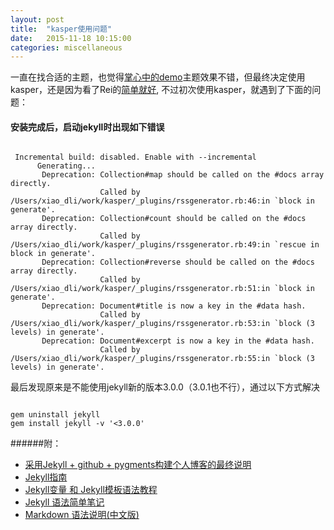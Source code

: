 ```yaml
---
layout: post
title:  "kasper使用问题"
date:   2015-11-18 10:15:00
categories: miscellaneous
---
```


一直在找合适的主题，也觉得[掌心中的demo][zhangxin]主题效果不错，但最终决定使用kasper，还是因为看了Rei的[简单就好][simple-is-better],
不过初次使用kasper，就遇到了下面的问题：

#### 安装完成后，启动jekyll时出现如下错误
<pre><code>
 Incremental build: disabled. Enable with --incremental
      Generating...
       Deprecation: Collection#map should be called on the #docs array directly.
                    Called by /Users/xiao_dli/work/kasper/_plugins/rssgenerator.rb:46:in `block in generate'.
       Deprecation: Collection#count should be called on the #docs array directly.
                    Called by /Users/xiao_dli/work/kasper/_plugins/rssgenerator.rb:49:in `rescue in block in generate'.
       Deprecation: Collection#reverse should be called on the #docs array directly.
                    Called by /Users/xiao_dli/work/kasper/_plugins/rssgenerator.rb:51:in `block in generate'.
       Deprecation: Document#title is now a key in the #data hash.
                    Called by /Users/xiao_dli/work/kasper/_plugins/rssgenerator.rb:53:in `block (3 levels) in generate'.
       Deprecation: Document#excerpt is now a key in the #data hash.
                    Called by /Users/xiao_dli/work/kasper/_plugins/rssgenerator.rb:55:in `block (3 levels) in generate'.
</code></pre>
最后发现原来是不能使用jekyll新的版本3.0.0（3.0.1也不行），通过以下方式解决
<pre><code>
gem uninstall jekyll
gem install jekyll -v '<3.0.0'
</code></pre>

######附：
* [采用Jekyll + github + pygments构建个人博客的最终说明](http://www.jianshu.com/p/609e1197754c)
* [Jekyll指南](http://jekyll.bootcss.com/docs/home/)
* [Jekyll变量 和 Jekyll模板语法教程](http://higrid.net/c-art-jeklly_template_data.htm)
* [Jekyll 语法简单笔记](http://ju.outofmemory.cn/entry/98471)
* [Markdown 语法说明(中文版)](http://wowubuntu.com/markdown/)

[zhangxin]: http://www.zhanxin.info/themes.html
[simple-is-better]: http://chloerei.com/2015/10/21/simple-is-better/

